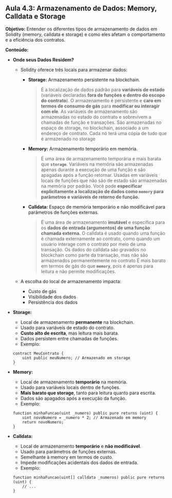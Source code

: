 ## Aula 4.3: Armazenamento de Dados: Memory, Calldata e Storage

**Objetivo:**  Entender os diferentes tipos de armazenamento de dados em Solidity (memory, calldata e storage) e como eles afetam o comportamento e a eficiência dos contratos.

**Conteúdo:**

- **Onde seus Dados Residem?**
    - Solidity oferece três locais para armazenar dados:
        - **Storage:** Armazenamento persistente na blockchain.
            > É a localização de dados padrão para **variáveis de estado** (variáveis declaradas **fora de funções e dentro do escopo do contrato**). O armazenamento é persistente e **caro em termos de consumo de gás** para **modificar ou interagir com ele**. As variáveis de armazenamento são armazenadas no estado do contrato e sobrevivem a chamadas de função e transações.
            > São armazenadas no espaço de storage, no blockchain, associado a um endereço de contrato. Cada nó terá uma cópia de tudo que é armazenado no storage
        - **Memory:** Armazenamento temporário em memória.
            > É uma área de armazenamento temporária e mais barata que **`storage`**. Variáveis na memória são armazenadas apenas durante a execução de uma função e são apagadas após a função retornar.
            > Usadas em variáveis locais de funções que não são de estado são armazenadas na memória por padrão. Você pode **especificar explicitamente a localização de dados como `memory` para parâmetros e variáveis de retorno de função.**
        - **Calldata:**  Espaço de memória temporário e não modificável para parâmetros de funções externas.
            > É uma área de armazenamento **imutável** e específica para os **dados de entrada (argumentos) de uma função chamada externa.** O calldata é usado quando uma função é chamada externamente ao contrato, como quando um usuário interage com o contrato por meio de uma transação. 
            > Os dados do calldata são gravados no blockchain como parte da transação, mas não são armazenados permanentemente no contrato É mais barato em termos de gás do que **`memory`**, pois é apenas para leitura e não permite modificações.
    
    - A escolha do local de armazenamento impacta:
        - Custo de gás
        - Visibilidade dos dados
        - Persistência dos dados

- **Storage:**
    - Local de armazenamento **permanente** na blockchain.
    - Usado para variáveis de estado do contrato.
    - **Custo alto de escrita**, mas leitura mais barata.
    - Dados persistem entre chamadas de funções.
    - Exemplo:

    ```solidity
    contract MeuContrato {
        uint public meuNumero; // Armazenado em storage
    }
    ```

- **Memory:**
    - Local de armazenamento **temporário** na memória.
    - Usado para variáveis locais dentro de funções.
    - **Mais barato que storage**, tanto para leitura quanto para escrita.
    - Dados são apagados após a execução da função.
    - Exemplo:

    ```solidity
    function minhaFuncao(uint _numero) public pure returns (uint) {
        uint novoNumero = _numero * 2; // Armazenado em memory
        return novoNumero;
    }
    ```

- **Calldata:**
    - Local de armazenamento **temporário** e **não modificável**.
    - Usado para parâmetros de funções externas.
    - Semelhante à memory em termos de custo.
    - Impede modificações acidentais dos dados de entrada.
    - Exemplo:

    ```solidity
    function minhaFuncao(uint[] calldata _numeros) public pure returns (uint) {
        // ...
    }
    ```